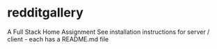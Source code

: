 # redditgallery
A Full Stack Home Assignment
See installation instructions for server / client - each has a README.md file

